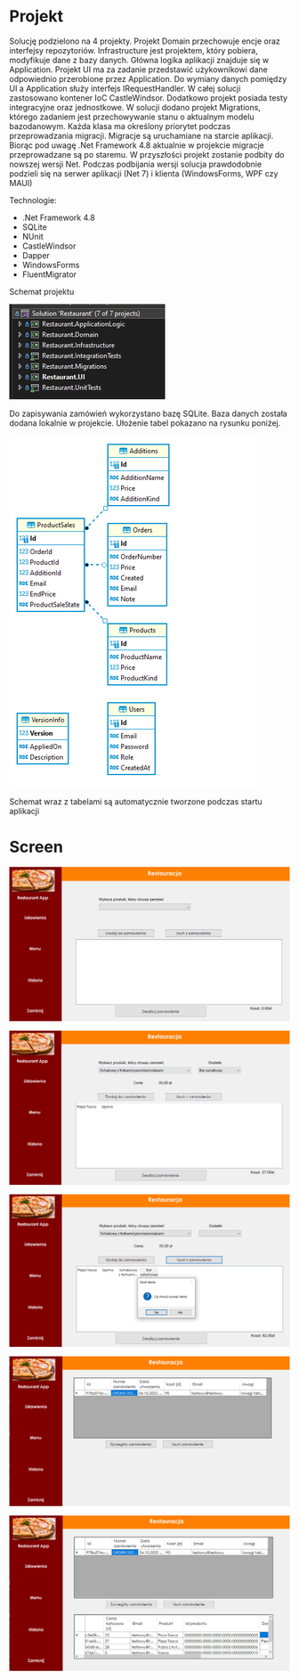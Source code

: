 # Projekt
Solucję podzielono na 4 projekty. Projekt Domain przechowuje encje oraz interfejsy repozytoriów. Infrastructure jest projektem, który pobiera, modyfikuje dane z bazy danych. Główna logika aplikacji znajduje się w Application. Projekt UI ma za zadanie przedstawić użykownikowi dane odpowiednio przerobione przez Application. Do wymiany danych pomiędzy UI a Application służy interfejs IRequestHandler. W całej solucji zastosowano kontener IoC CastleWindsor. Dodatkowo projekt posiada testy integracyjne oraz jednostkowe. W solucji dodano projekt Migrations, którego zadaniem jest przechowywanie stanu o aktualnym modelu bazodanowym. Każda klasa ma określony priorytet podczas przeprowadzania migracji. Migracje są uruchamiane na starcie aplikacji. Biorąc pod uwagę .Net Framework 4.8 aktualnie w projekcie migracje przeprowadzane są po staremu. W przyszłości projekt zostanie podbity do nowszej wersji Net. Podczas podbijania wersji solucja prawdodobnie podzieli się na serwer aplikacji (Net 7) i klienta (WindowsForms, WPF czy MAUI)

Technologie:
- .Net Framework 4.8
- SQLite
- NUnit
- CastleWindsor
- Dapper
- WindowsForms
- FluentMigrator

Schemat projektu

![](https://raw.githubusercontent.com/kamasjdev/Project_Orders_in_a_Restaurant/master/projects_app.jpg)

Do zapisywania zamówień wykorzystano bazę SQLite. Baza danych została dodana lokalnie w projekcie. Ułożenie tabel pokazano na rysunku poniżej.

![](https://raw.githubusercontent.com/kamasjdev/Project_Orders_in_a_Restaurant/master/schemat_bazy_danych.png)

Schemat wraz z tabelami są automatycznie tworzone podczas startu aplikacji

# Screen

![](screen1.png)

![](screen2.png)

![](screen3.png)

![](screen4.png)

![](screen5.png)